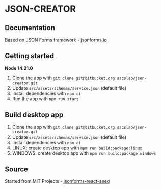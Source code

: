 # JSON-CREATOR

## Documentation

Based on JSON Forms framework - [jsonforms.io](https://jsonforms.io)

## Getting started

**Node 14.21.0**

1. Clone the app with `git clone git@bitbucket.org:sacslab/json-creator.git`
2. Update `src/assets/schemas/service.json` (default file)
3. Install dependencies with `npm ci`
4. Run the app with `npm run start`

## Build desktop app

1. Clone the app with `git clone git@bitbucket.org:sacslab/json-creator.git`
2. Update `src/assets/schemas/service.json` (default file)
3. Install dependencies with `npm ci`
4. LINUX: create desktop app with `npm run build:package:linux`
5. WINDOWS: create desktop app with `npm run build:package:windows`

## Source

Started from MIT Projects - [jsonforms-react-seed](https://github.com/eclipsesource/jsonforms-react-seed.git)

